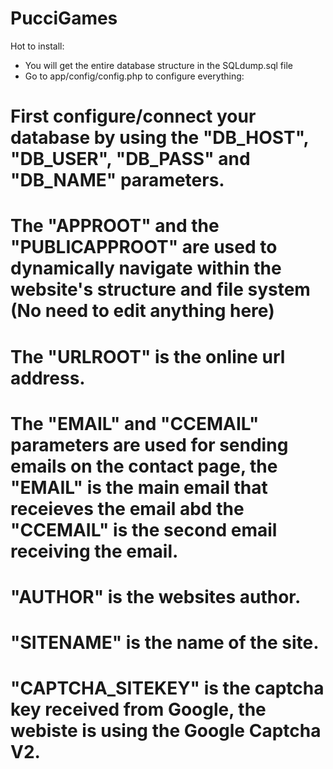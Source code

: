 # PucciGames

Hot to install:

 - You will get the entire database structure in the SQLdump.sql file
 - Go to app/config/config.php to configure everything:
  # First configure/connect your database by using the "DB_HOST", "DB_USER", "DB_PASS" and "DB_NAME" parameters.
  # The "APPROOT" and the "PUBLICAPPROOT" are used to dynamically navigate within the website's structure and file system (No need to edit anything here)
  # The "URLROOT" is the online url address.
  # The "EMAIL" and "CCEMAIL" parameters are used for sending emails on the contact page, the "EMAIL" is the main email that receieves the email abd the "CCEMAIL" is the second email receiving the email.
  # "AUTHOR" is the websites author.
  # "SITENAME" is the name of the site.
  # "CAPTCHA_SITEKEY" is the captcha key received from Google, the webiste is using the Google Captcha V2.
